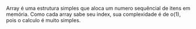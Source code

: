 Array é uma estrutura simples que aloca um numero sequêncial de itens em memória. Como cada array sabe seu index, sua complexidade é de o(1), pois o calculo é muito simples. 
